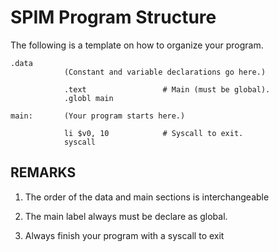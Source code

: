 # SPIM Program Structure

The following is a template on how to organize your program.

``` 
.data                           
            (Constant and variable declarations go here.)
 
            .text                 # Main (must be global).
            .globl main
 
main:       (Your program starts here.)
 
            li $v0, 10            # Syscall to exit.
            syscall
```

## REMARKS

1. The order of the data and main sections is interchangeable

2. The main label always must be declare as global.

3. Always finish your program with a syscall to exit 
